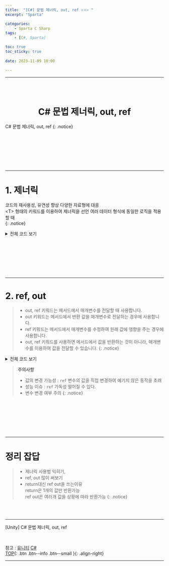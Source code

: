 ```yaml
---
title:  "[C#] 문법 제너릭, out, ref ⭐⭐⭐ "
excerpt: "Sparta"

categories:
    - Sparta C Sharp
tags:
    - [C#, Sparta]

toc: true
toc_sticky: true
 
date: 2023-11-09 10:00

---
```

- - -
<BR><BR>

<center><H1> C# 문법 제너릭, out, ref  </H1></center>
C# 문법 제너릭, out, ref
{: .notice}

<br><br><br><br><br><br>
- - - 

# 1. 제너릭
코드의 재사용성, 유연성 향상
다양한 자료형에 대응  
\<T> 형태의 키워드를 이용하여 제너릭을 선언
여러 데이터 형식에 동일한 로직을 적용할 때  
{: .notice}

<details>
<summary>전체 코드 보기</summary>

<div class="notice--primary" markdown="1"> 

```c# 
using System;

namespace out_ref
{
    internal class Program
    {
        class Stack<T>
        {
            private T[] elements;
            private int top;

            public Stack() {
                elements = new T[100];
                top = 0;
            }
            public void Push(T item)
            {
                elements[top++] = item; //top 0 에 item 추가 후 ++
            }
            public T Pop()
            {
                return elements[--top];
            }

            public T[] Elements
            {
                get{
                    Console.WriteLine("get");
                    return elements; }
                set
                {
                    Console.WriteLine("Set");
                    elements = value; 
                }
            }

        }
        static void Main(string[] args)
        {
            Stack<int> intStack = new Stack<int>();
            Stack<string> stringStack = new Stack<string>();
            intStack.Push(1);
            intStack.Push(2);
            intStack.Push(3);
            stringStack.Push("1");
            stringStack.Elements[1] = "2";
            Console.WriteLine(stringStack.Elements[1]);
            Console.WriteLine(intStack);

            Pair<int, string> pair1 = new Pair<int, string>(1, "One");
            pair1.Display();

            Pair<double, bool> pair2 = new Pair<double, bool>(3.14, true);
            pair2.Display();
        }
  

// 두개 이상의 제너릭
    class Pair<T1, T2>
    {
        public T1 First { get; set; }
        public T2 Second { get; set; }

        public Pair(T1 first, T2 second)
        {
            First = first;
            Second = second;
        }

        public void Display()
        {
            Console.WriteLine($"First: {First}, Second: {Second}");
        }
    }
}
```
</div>
</details>

<br><br><br><br><br><br>
- - - 

# 2. ref, out
> - out, ref 키워드는 메서드에서 매개변수를 전달할 때 사용합니다.
> - out 키워드는 메서드에서 반환 값을 매개변수로 전달하는 경우에 사용합니다.
> - ref 키워드는 메서드에서 매개변수를 수정하여 원래 값에 영향을 주는 경우에 사용합니다.
> - out, ref 키워드를 사용하면 메서드에서 값을 반환하는 것이 아니라, 매개변수를 이용하여 값을 전달할 수 있습니다.
{: .notice}

<details>
<summary>전체 코드 보기</summary>

<div class="notice--primary" markdown="1"> 

```c# 
// out 키워드 사용 예시
void Divide(int a, int b, out int quotient, out int remainder)
{
    quotient = a / b;
    remainder = a % b;
}

int quotient, remainder;
Divide(7, 3, out quotient, out remainder);
Console.WriteLine($"{quotient}, {remainder}"); // 출력 결과: 2, 1

// ref 키워드 사용 예시
void Swap(ref int a, ref int b)
{
    int temp = a;
    a = b;
    b = temp;
}

int x = 1, y = 2;
Swap(ref x, ref y);
Console.WriteLine($"{x}, {y}"); // 출력 결과: 2, 1


```
</div>
</details>

> **주의사항**
> - 값의 변경 가능성 : `ref` 변수의 값을 직접 변경하여 예기치 않은 동작을 초래
> - 성능 이슈 : `ref` 가독성 떨어질 수 있다.
> - 변수 변경 여부 주의 
{: .notice}

<br><br><br><br><br><br>
- - - 

# 정리 잡답
> - 제너릭 사용법 익히기, 
> - ref, out 많이 써보기
> - return대신 ref out을 쓰는이유  
return은 1개의 값만 반환가능  
ref out은 여러개 값을 상황에 따라 반환가능
{: .notice}


<br><br>
- - - 

[Unity] C# 문법 제너릭, out, ref

<br>

참고 : [유니티](https://docs.unity3d.com/kr/) [C#](https://learn.microsoft.com/ko-kr/dotnet/csharp/)  
[TOP](#){: .btn .btn--info .btn--small }{: .align-right}
<br>
- - -
